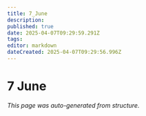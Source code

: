 ```yaml
---
title: 7_June
description: 
published: true
date: 2025-04-07T09:29:59.291Z
tags: 
editor: markdown
dateCreated: 2025-04-07T09:29:56.996Z
---
```


# 7 June

*This page was auto-generated from structure.*